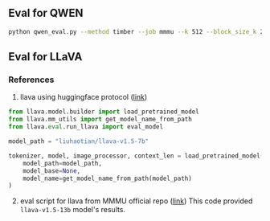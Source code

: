 ## Eval for QWEN
```bash
python qwen_eval.py --method timber --job mmmu --k 512 --block_size_k 2 --block_size_q 16
```


## Eval for LLaVA

### References

1. llava using huggingface protocol ([link](https://github.com/haotian-liu/LLaVA/tree/main))

```python
from llava.model.builder import load_pretrained_model
from llava.mm_utils import get_model_name_from_path
from llava.eval.run_llava import eval_model

model_path = "liuhaotian/llava-v1.5-7b"

tokenizer, model, image_processor, context_len = load_pretrained_model(
    model_path=model_path,
    model_base=None,
    model_name=get_model_name_from_path(model_path)
)
```

2. eval script for llava from MMMU official repo ([link](https://github.com/MMMU-Benchmark/MMMU/tree/main/eval#run-llava))
This code provided `llava-v1.5-13b` model's results.